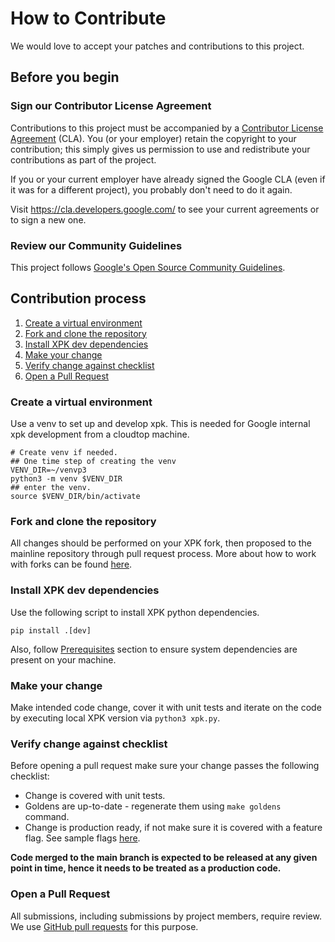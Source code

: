 # How to Contribute

We would love to accept your patches and contributions to this project.

## Before you begin

### Sign our Contributor License Agreement

Contributions to this project must be accompanied by a
[Contributor License Agreement](https://cla.developers.google.com/about) (CLA).
You (or your employer) retain the copyright to your contribution; this simply
gives us permission to use and redistribute your contributions as part of the
project.

If you or your current employer have already signed the Google CLA (even if it
was for a different project), you probably don't need to do it again.

Visit <https://cla.developers.google.com/> to see your current agreements or to
sign a new one.

### Review our Community Guidelines

This project follows [Google's Open Source Community
Guidelines](https://opensource.google/conduct/).

## Contribution process

1. [Create a virtual environment](#create-a-virtual-environment)
1. [Fork and clone the repository](#fork-and-clone-the-repository)
1. [Install XPK dev dependencies](#install-xpk-dev-dependencies)
1. [Make your change](#make-your-change)
1. [Verify change against checklist](#verify-change-against-checklist)
1. [Open a Pull Request](#open-a-pull-request)

### Create a virtual environment

Use a venv to set up and develop xpk. This is needed for Google
internal xpk development from a cloudtop machine.

```shell
# Create venv if needed.
## One time step of creating the venv
VENV_DIR=~/venvp3
python3 -m venv $VENV_DIR
## enter the venv.
source $VENV_DIR/bin/activate
```

### Fork and clone the repository

All changes should be performed on your XPK fork, then proposed to the mainline repository through pull request process.
More about how to work with forks can be found [here](https://docs.github.com/en/pull-requests/collaborating-with-pull-requests/working-with-forks/fork-a-repo).

### Install XPK dev dependencies

Use the following script to install XPK python dependencies.
```shell
pip install .[dev]
```
Also, follow [Prerequisites](https://github.com/AI-Hypercomputer/xpk?tab=readme-ov-file#prerequisites) section to ensure system dependencies are present on your machine.

### Make your change

Make intended code change, cover it with unit tests and iterate on the code by executing local XPK version via `python3 xpk.py`.

### Verify change against checklist

Before opening a pull request make sure your change passes the following checklist:
* Change is covered with unit tests.
* Goldens are up-to-date - regenerate them using `make goldens` command.
* Change is production ready, if not make sure it is covered with a feature flag. See sample flags [here](https://github.com/AI-Hypercomputer/xpk/blob/main/src/xpk/utils/feature_flags.py).

**Code merged to the main branch is expected to be released at any given point in time, hence it needs to be treated as a production code.**

### Open a Pull Request

All submissions, including submissions by project members, require review. We
use [GitHub pull requests](https://docs.github.com/articles/about-pull-requests)
for this purpose.
